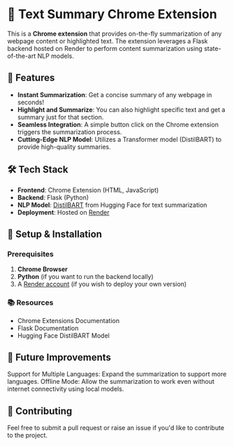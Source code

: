 # 📄 Text Summary Chrome Extension

This is a **Chrome extension** that provides on-the-fly summarization of any webpage content or highlighted text. The extension leverages a Flask backend hosted on Render to perform content summarization using state-of-the-art NLP models.

## 🚀 Features

- **Instant Summarization**: Get a concise summary of any webpage in seconds!
- **Highlight and Summarize**: You can also highlight specific text and get a summary just for that section.
- **Seamless Integration**: A simple button click on the Chrome extension triggers the summarization process.
- **Cutting-Edge NLP Model**: Utilizes a Transformer model (DistilBART) to provide high-quality summaries.

## 🛠️ Tech Stack

- **Frontend**: Chrome Extension (HTML, JavaScript)
- **Backend**: Flask (Python)
- **NLP Model**: [DistilBART](https://huggingface.co/sshleifer/distilbart-cnn-12-6) from Hugging Face for text summarization
- **Deployment**: Hosted on [Render](https://render.com)

## 🔧 Setup & Installation

### Prerequisites

1. **Chrome Browser**
2. **Python** (if you want to run the backend locally)
3. A [Render account](https://render.com) (if you wish to deploy your own version)

### 📚 Resources
- Chrome Extensions Documentation
- Flask Documentation
- Hugging Face DistilBART Model

## 🚧 Future Improvements
Support for Multiple Languages: Expand the summarization to support more languages.
Offline Mode: Allow the summarization to work even without internet connectivity using local models.

## 🙌 Contributing
Feel free to submit a pull request or raise an issue if you'd like to contribute to the project.
